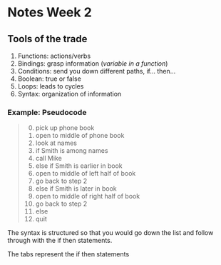 # Notes Week 2

## Tools of the trade

1. Functions: actions/verbs
2. Bindings: grasp information (_variable in a function_)
3. Conditions: send you down different paths, if... then...
4. Boolean: true or false
5. Loops: leads to cycles
6. Syntax: organization of information

### Example: Pseudocode

> 0. pick up phone book
>1. open to middle of phone book
>2. look at names
>3. if Smith is among names
>4.   call Mike
>5. else if Smith is earlier in book
>6.   open to middle of left half of book
>7.   go back to step 2
>8. else if Smith is later in book
>9.   open to middle of right half of book
>10.  go back to step 2
>11. else
>12.  quit

The syntax is structured so that you would go down the list and follow through with the if then statements.

The tabs represent the if then statements

